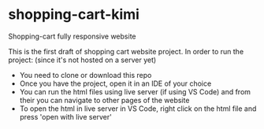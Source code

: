 # shopping-cart-kimi
Shopping-cart fully responsive website

This is the first draft of shopping cart website project.
In order to run the project:  (since it's not hosted on a server yet) 
- You need to clone or download this repo
- Once you have the project, open it in an IDE of your choice
- You can run the html files using live server (if using VS Code) and from their you can navigate to other pages of the website
- To open the html in live server in VS Code, right click on the html file and press 'open with live server'
